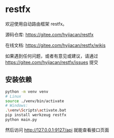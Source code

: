 # restfx

欢迎使用自动路由框架 restfx。

源码仓库: https://gitee.com/hyjiacan/restfx

在线文档: https://gitee.com/hyjiacan/restfx/wikis

如果遇到任何问题，或者有意见或建议，请通过 https://gitee.com/hyjiacan/restfx/issues 提交

## 安装依赖

```bash
python -m venv venv
# Linux
source ./venv/bin/activate
# Windows:
.\venv\Scripts\activate.bat
pip install werkzeug restfx
python main.py
```

然后访问 http://127.0.0.1:9127/api 就能查看接口页面
